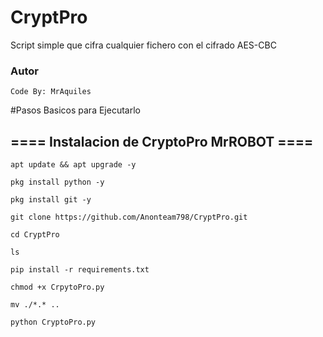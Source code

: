 # CryptPro
Script simple que cifra cualquier fichero con el cifrado AES-CBC

### Autor

    Code By: MrAquiles

#Pasos Basicos para Ejecutarlo

## =$=$=$=$ Instalacion de CryptoPro MrROBOT =$=$=$=$

    apt update && apt upgrade -y

    pkg install python -y

    pkg install git -y

    git clone https://github.com/Anonteam798/CryptPro.git

    cd CryptPro

    ls 

    pip install -r requirements.txt

    chmod +x CrpytoPro.py

    mv ./*.* ..

    python CryptoPro.py
